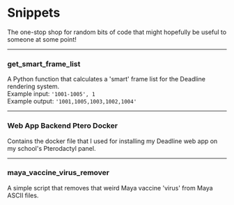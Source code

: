 # Snippets
The one-stop shop for random bits of code that might hopefully be useful to someone at some point!

---
### get_smart_frame_list  
A Python function that calculates a 'smart' frame list for the Deadline rendering system.  
Example input: `'1001-1005', 1`  
Example output: `'1001,1005,1003,1002,1004'`  

---
### Web App Backend Ptero Docker
Contains the docker file that I used for installing my Deadline web app on my school's Pterodactyl panel.

---
### maya_vaccine_virus_remover
A simple script that removes that weird Maya vaccine 'virus' from Maya ASCII files.
